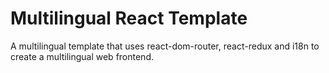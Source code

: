 # Multilingual React Template

A multilingual template that uses react-dom-router, react-redux and i18n to create a multilingual web frontend. 
